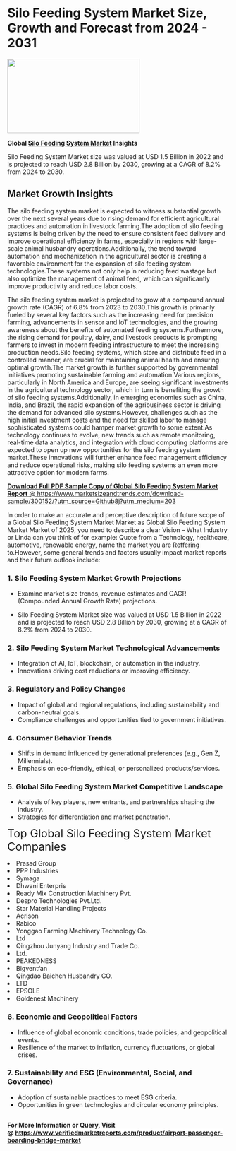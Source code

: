 <H1>Silo Feeding System Market Size, Growth and Forecast from 2024 - 2031</H1><img class="aligncenter size-medium wp-image-584254" src="https://thirdeyenews.in/wp-content/uploads/2024/09/Global-Market-Research-300x168.jpeg" alt="" width="300" height="168" /><p><strong>Global&nbsp;<a href="https://www.marketsizeandtrends.com/download-sample/300152/?utm_source=Github8j?utm_medium=203">Silo Feeding System Market</a> Insights</strong></p><p>Silo Feeding System Market size was valued at USD 1.5 Billion in 2022 and is projected to reach USD 2.8 Billion by 2030, growing at a CAGR of 8.2% from 2024 to 2030.</p><p><h2>Market Growth Insights</h2> <p>The silo feeding system market is expected to witness substantial growth over the next several years due to rising demand for efficient agricultural practices and automation in livestock farming.The adoption of silo feeding systems is being driven by the need to ensure consistent feed delivery and improve operational efficiency in farms, especially in regions with large-scale animal husbandry operations.Additionally, the trend toward automation and mechanization in the agricultural sector is creating a favorable environment for the expansion of silo feeding system technologies.These systems not only help in reducing feed wastage but also optimize the management of animal feed, which can significantly improve productivity and reduce labor costs.</p> <p><a href="#"></a></p> <p>The silo feeding system market is projected to grow at a compound annual growth rate (CAGR) of 6.8% from 2023 to 2030.This growth is primarily fueled by several key factors such as the increasing need for precision farming, advancements in sensor and IoT technologies, and the growing awareness about the benefits of automated feeding systems.Furthermore, the rising demand for poultry, dairy, and livestock products is prompting farmers to invest in modern feeding infrastructure to meet the increasing production needs.Silo feeding systems, which store and distribute feed in a controlled manner, are crucial for maintaining animal health and ensuring optimal growth.The market growth is further supported by governmental initiatives promoting sustainable farming and automation.Various regions, particularly in North America and Europe, are seeing significant investments in the agricultural technology sector, which in turn is benefiting the growth of silo feeding systems.Additionally, in emerging economies such as China, India, and Brazil, the rapid expansion of the agribusiness sector is driving the demand for advanced silo systems.However, challenges such as the high initial investment costs and the need for skilled labor to manage sophisticated systems could hamper market growth to some extent.As technology continues to evolve, new trends such as remote monitoring, real-time data analytics, and integration with cloud computing platforms are expected to open up new opportunities for the silo feeding system market.These innovations will further enhance feed management efficiency and reduce operational risks, making silo feeding systems an even more attractive option for modern farms.<p><a href="#"></p><p><span class=""><strong>Download Full PDF Sample Copy of Global Silo Feeding System Market Report</strong> @ <a href="https://www.marketsizeandtrends.com/download-sample/300152/?utm_source=Github8j?utm_medium=203" target="_blank">https://www.marketsizeandtrends.com/download-sample/300152/?utm_source=Github8j?utm_medium=203</a></span></p><p>In order to make an accurate and perceptive description of future scope of a Global&nbsp;Silo Feeding System Market Market as Global&nbsp;Silo Feeding System Market Market of 2025, you need to describe a clear Vision &ndash; What Industry or Linda can you think of for example: Quote from a Technology, healthcare, automotive, renewable energy, name the market you are Reffering to.However, some general trends and factors usually impact market reports and their future outlook include:</p><h3>1.&nbsp;<strong>Silo Feeding System Market Growth Projections</strong></h3><ul><li>Examine market size trends, revenue estimates and CAGR (Compounded Annual Growth Rate) projections.</li><li><p>Silo Feeding System Market size was valued at USD 1.5 Billion in 2022 and is projected to reach USD 2.8 Billion by 2030, growing at a CAGR of 8.2% from 2024 to 2030.</p></li></ul><h3>2.&nbsp;<strong>Silo Feeding System Market Technological Advancements</strong></h3><ul><li>Integration of AI, IoT, blockchain, or automation in the industry.</li><li>Innovations driving cost reductions or improving efficiency.</li></ul><h3>3.&nbsp;<strong>Regulatory and Policy Changes</strong></h3><ul><li>Impact of global and regional regulations, including sustainability and carbon-neutral goals.</li><li>Compliance challenges and opportunities tied to government initiatives.</li></ul><h3>4.&nbsp;<strong>Consumer Behavior Trends</strong></h3><ul><li>Shifts in demand influenced by generational preferences (e.g., Gen Z, Millennials).</li><li>Emphasis on eco-friendly, ethical, or personalized products/services.</li></ul><h3>5.&nbsp;<strong>Global Silo Feeding System Market Competitive Landscape</strong></h3><ul><li>Analysis of key players, new entrants, and partnerships shaping the industry.</li><li>Strategies for differentiation and market penetration.</li></ul><p data-pm-slice="1 1 []"><span style="color: inherit; font-family: inherit; font-size: 25px;">Top Global Silo Feeding System Market Companies</span></p><div class="" data-test-id=""><p><li>Prasad Group</li><li> PPP Industries</li><li> Symaga</li><li> Dhwani Enterpris</li><li> Ready Mix Construction Machinery Pvt.</li><li> Despro Technologies Pvt.Ltd.</li><li> Star Material Handling Projects</li><li> Acrison</li><li> Rabico</li><li> Yonggao Farming Machinery Technology Co.</li><li> Ltd</li><li> Qingzhou Junyang Industry and Trade Co.</li><li>Ltd.</li><li> PEAKEDNESS</li><li> Bigventfan</li><li> Qingdao Baichen Husbandry CO.</li><li>LTD</li><li> EPSOLE</li><li> Goldenest Machinery</li></p></div><h3>6.&nbsp;<strong>Economic and Geopolitical Factors</strong></h3><ul><li>Influence of global economic conditions, trade policies, and geopolitical events.</li><li>Resilience of the market to inflation, currency fluctuations, or global crises.</li></ul><h3>7.&nbsp;<strong>Sustainability and ESG (Environmental, Social, and Governance)</strong></h3><ul><li>Adoption of sustainable practices to meet ESG criteria.</li><li>Opportunities in green technologies and circular economy principles.</li></ul><h2><strong style="font-size: 14px;">For More Information or Query, Visit @&nbsp;</strong><a style="background-color: #ffffff; font-size: 14px;" href="https://www.marketsizeandtrends.com/report/silo-feeding-system-market/" target="_blank">https://www.verifiedmarketreports.com/product/airport-passenger-boarding-bridge-market</a></h2>